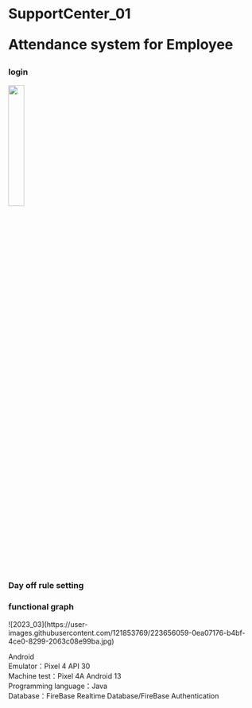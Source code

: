 # SupportCenter_01<p>Attendance system for Employee</p>

<h3>login</h3>
<img src="" width=25% height=25%>
<h3>Day off rule setting</h3>
<h3>functional graph</h3>
![2023_03](https://user-images.githubusercontent.com/121853769/223656059-0ea07176-b4bf-4ce0-8299-2063c08e99ba.jpg)

Android<br>
Emulator：Pixel 4 API 30<br>
Machine test：Pixel 4A Android 13 <br>
Programming language：Java<br>
Database：FireBase Realtime Database/FireBase Authentication<br>
